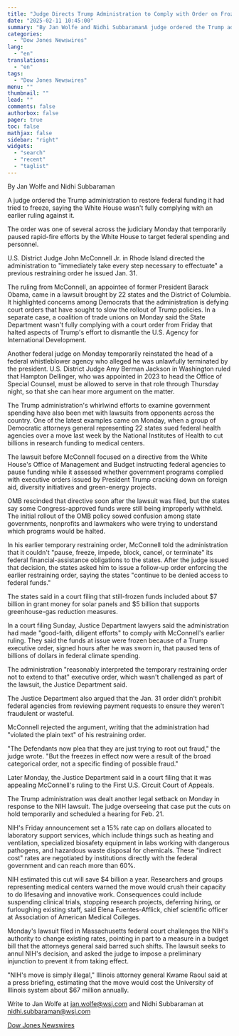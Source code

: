 ```yaml
---
title: "Judge Directs Trump Administration to Comply with Order on Frozen Funds - 6th Update"
date: "2025-02-11 10:45:00"
summary: "By Jan Wolfe and Nidhi SubbaramanA judge ordered the Trump administration to restore federal funding it had tried to freeze, saying the White House wasn't fully complying with an earlier ruling against it.The order was one of several across the judiciary Monday that temporarily paused rapid-fire efforts by the White..."
categories:
  - "Dow Jones Newswires"
lang:
  - "en"
translations:
  - "en"
tags:
  - "Dow Jones Newswires"
menu: ""
thumbnail: ""
lead: ""
comments: false
authorbox: false
pager: true
toc: false
mathjax: false
sidebar: "right"
widgets:
  - "search"
  - "recent"
  - "taglist"
---
```


By Jan Wolfe and Nidhi Subbaraman

A judge ordered the Trump administration to restore federal funding it had tried to freeze, saying the White House wasn't fully complying with an earlier ruling against it.

The order was one of several across the judiciary Monday that temporarily paused rapid-fire efforts by the White House to target federal spending and personnel.

U.S. District Judge John McConnell Jr. in Rhode Island directed the administration to "immediately take every step necessary to effectuate" a previous restraining order he issued Jan. 31.

The ruling from McConnell, an appointee of former President Barack Obama, came in a lawsuit brought by 22 states and the District of Columbia. It highlighted concerns among Democrats that the administration is defying court orders that have sought to slow the rollout of Trump policies. In a separate case, a coalition of trade unions on Monday said the State Department wasn't fully complying with a court order from Friday that halted aspects of Trump's effort to dismantle the U.S. Agency for International Development.

Another federal judge on Monday temporarily reinstated the head of a federal whistleblower agency who alleged he was unlawfully terminated by the president. U.S. District Judge Amy Berman Jackson in Washington ruled that Hampton Dellinger, who was appointed in 2023 to head the Office of Special Counsel, must be allowed to serve in that role through Thursday night, so that she can hear more argument on the matter.

The Trump administration's whirlwind efforts to examine government spending have also been met with lawsuits from opponents across the country. One of the latest examples came on Monday, when a group of Democratic attorneys general representing 22 states sued federal health agencies over a move last week by the National Institutes of Health to cut billions in research funding to medical centers.

The lawsuit before McConnell focused on a directive from the White House's Office of Management and Budget instructing federal agencies to pause funding while it assessed whether government programs complied with executive orders issued by President Trump cracking down on foreign aid, diversity initiatives and green-energy projects.

OMB rescinded that directive soon after the lawsuit was filed, but the states say some Congress-approved funds were still being improperly withheld. The initial rollout of the OMB policy sowed confusion among state governments, nonprofits and lawmakers who were trying to understand which programs would be halted.

In his earlier temporary restraining order, McConnell told the administration that it couldn't "pause, freeze, impede, block, cancel, or terminate" its federal financial-assistance obligations to the states. After the judge issued that decision, the states asked him to issue a follow-up order enforcing the earlier restraining order, saying the states "continue to be denied access to federal funds."

The states said in a court filing that still-frozen funds included about $7 billion in grant money for solar panels and $5 billion that supports greenhouse-gas reduction measures.

In a court filing Sunday, Justice Department lawyers said the administration had made "good-faith, diligent efforts" to comply with McConnell's earlier ruling. They said the funds at issue were frozen because of a Trump executive order, signed hours after he was sworn in, that paused tens of billions of dollars in federal climate spending.

The administration "reasonably interpreted the temporary restraining order not to extend to that" executive order, which wasn't challenged as part of the lawsuit, the Justice Department said.

The Justice Department also argued that the Jan. 31 order didn't prohibit federal agencies from reviewing payment requests to ensure they weren't fraudulent or wasteful.

McConnell rejected the argument, writing that the administration had "violated the plain text" of his restraining order.

"The Defendants now plea that they are just trying to root out fraud," the judge wrote. "But the freezes in effect now were a result of the broad categorical order, not a specific finding of possible fraud."

Later Monday, the Justice Department said in a court filing that it was appealing McConnell's ruling to the First U.S. Circuit Court of Appeals.

The Trump administration was dealt another legal setback on Monday in response to the NIH lawsuit. The judge overseeing that case put the cuts on hold temporarily and scheduled a hearing for Feb. 21.

NIH's Friday announcement set a 15% rate cap on dollars allocated to laboratory support services, which include things such as heating and ventilation, specialized biosafety equipment in labs working with dangerous pathogens, and hazardous waste disposal for chemicals. These "indirect cost" rates are negotiated by institutions directly with the federal government and can reach more than 60%.

NIH estimated this cut will save $4 billion a year. Researchers and groups representing medical centers warned the move would crush their capacity to do lifesaving and innovative work. Consequences could include suspending clinical trials, stopping research projects, deferring hiring, or furloughing existing staff, said Elena Fuentes-Afflick, chief scientific officer at Association of American Medical Colleges.

Monday's lawsuit filed in Massachusetts federal court challenges the NIH's authority to change existing rates, pointing in part to a measure in a budget bill that the attorneys general said barred such shifts. The lawsuit seeks to annul NIH's decision, and asked the judge to impose a preliminary injunction to prevent it from taking effect.

"NIH's move is simply illegal," Illinois attorney general Kwame Raoul said at a press briefing, estimating that the move would cost the University of Illinois system about $67 million annually.

Write to Jan Wolfe at jan.wolfe@wsj.com and Nidhi Subbaraman at nidhi.subbaraman@wsj.com

[Dow Jones Newswires](https://www.tradingview.com/news/DJN_DN20250210008572:0/)
